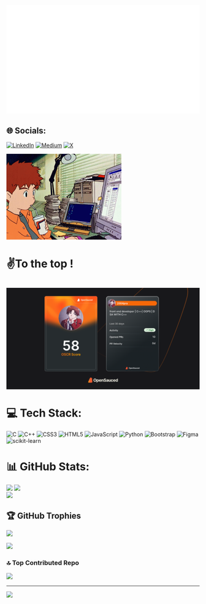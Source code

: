 ![Introduction](https://github.com/2004pra/2004pra/blob/main/Prashant%20Mishra%20Front%20End%20Developer.gif?raw=true)
## 🌐 Socials:
[![LinkedIn](https://img.shields.io/badge/LinkedIn-%230077B5.svg?logo=linkedin&logoColor=white)](https://linkedin.com/in/https://www.linkedin.com/in/prashant-mishra-84988a21b/)        [![Medium](https://img.shields.io/badge/Medium-12100E?logo=medium&logoColor=white)](https://medium.com/@https://medium.com/@prashant37364/list/reading-list) [![X](https://img.shields.io/badge/X-black.svg?logo=X&logoColor=white)](https://x.com/https://x.com/prashant335u?t=KwbV8nNviHSgFMS6Q9mzHg&s=09) 
<div align="left">
  <img src="https://github.com/2004pra/2004pra/blob/main/working-from.gif?raw=true"width="300">
</div> 

# ✌️To the top !

<br>
<div align="c
  enter">
  <img src="dev-card.png" alt="Dev Card">
</div>

# 💻 Tech Stack:
![C](https://img.shields.io/badge/c-%2300599C.svg?style=for-the-badge&logo=c&logoColor=white) ![C++](https://img.shields.io/badge/c++-%2300599C.svg?style=for-the-badge&logo=c%2B%2B&logoColor=white) ![CSS3](https://img.shields.io/badge/css3-%231572B6.svg?style=for-the-badge&logo=css3&logoColor=white) ![HTML5](https://img.shields.io/badge/html5-%23E34F26.svg?style=for-the-badge&logo=html5&logoColor=white) ![JavaScript](https://img.shields.io/badge/javascript-%23323330.svg?style=for-the-badge&logo=javascript&logoColor=%23F7DF1E) ![Python](https://img.shields.io/badge/python-3670A0?style=for-the-badge&logo=python&logoColor=ffdd54) ![Bootstrap](https://img.shields.io/badge/bootstrap-%238511FA.svg?style=for-the-badge&logo=bootstrap&logoColor=white) ![Figma](https://img.shields.io/badge/figma-%23F24E1E.svg?style=for-the-badge&logo=figma&logoColor=white) ![scikit-learn](https://img.shields.io/badge/scikit--learn-%23F7931E.svg?style=for-the-badge&logo=scikit-learn&logoColor=white)
# 📊 GitHub Stats:
![](https://github-readme-stats.vercel.app/api?username=2004pra&theme=dark&hide_border=false&include_all_commits=true&count_private=false)
![](https://github-readme-streak-stats.herokuapp.com/?user=2004pra&theme=dark&hide_border=false)<br/>
![](https://github-readme-stats.vercel.app/api/top-langs/?username=2004pra&theme=dark&hide_border=false&include_all_commits=true&count_private=false&layout=compact)




## 🏆 GitHub Trophies
![](https://github-profile-trophy.vercel.app/?username=2004pra&theme=radical&no-frame=false&no-bg=true&margin-w=4)

![](https://quotes-github-readme.vercel.app/api?type=horizontal&theme=radical)

### 🔝 Top Contributed Repo
![](https://github-contributor-stats.vercel.app/api?username=2004pra&limit=5&theme=dark&combine_all_yearly_contributions=true)

---
[![](https://visitcount.itsvg.in/api?id=2004pra&icon=9&color=0)](https://visitcount.itsvg.in)

<!-- Proudly created with GPRM ( https://gprm.itsvg.in ) -->
